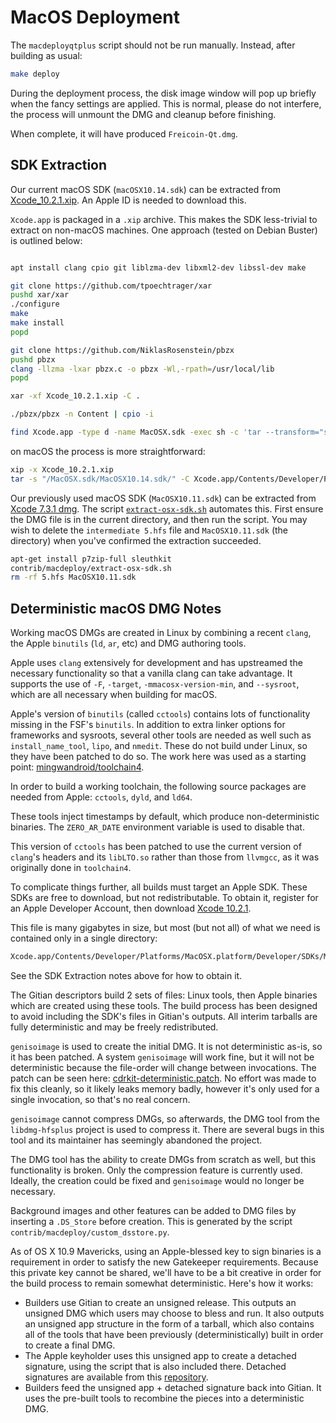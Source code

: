 # MacOS Deployment

The `macdeployqtplus` script should not be run manually. Instead, after building as usual:

```bash
make deploy
```

During the deployment process, the disk image window will pop up briefly
when the fancy settings are applied. This is normal, please do not interfere,
the process will unmount the DMG and cleanup before finishing.

When complete, it will have produced `Freicoin-Qt.dmg`.

## SDK Extraction

Our current macOS SDK (`macOSX10.14.sdk`) can be extracted from
[Xcode_10.2.1.xip](https://download.developer.apple.com/Developer_Tools/Xcode_10.2.1/Xcode_10.2.1.xip).
An Apple ID is needed to download this.

`Xcode.app` is packaged in a `.xip` archive.
This makes the SDK less-trivial to extract on non-macOS machines.
One approach (tested on Debian Buster) is outlined below:

```bash

apt install clang cpio git liblzma-dev libxml2-dev libssl-dev make

git clone https://github.com/tpoechtrager/xar
pushd xar/xar
./configure
make
make install
popd

git clone https://github.com/NiklasRosenstein/pbzx
pushd pbzx
clang -llzma -lxar pbzx.c -o pbzx -Wl,-rpath=/usr/local/lib
popd

xar -xf Xcode_10.2.1.xip -C .

./pbzx/pbzx -n Content | cpio -i

find Xcode.app -type d -name MacOSX.sdk -exec sh -c 'tar --transform="s/MacOSX.sdk/MacOSX10.14.sdk/" -c -C$(dirname {}) MacOSX.sdk/ | gzip -9n > MacOSX10.14.sdk.tar.gz' \;
```

on macOS the process is more straightforward:

```bash
xip -x Xcode_10.2.1.xip
tar -s "/MacOSX.sdk/MacOSX10.14.sdk/" -C Xcode.app/Contents/Developer/Platforms/MacOSX.platform/Developer/SDKs/ -czf MacOSX10.14.sdk.tar.gz MacOSX.sdk
```

Our previously used macOS SDK (`MacOSX10.11.sdk`) can be extracted from
[Xcode 7.3.1 dmg](https://developer.apple.com/devcenter/download.action?path=/Developer_Tools/Xcode_7.3.1/Xcode_7.3.1.dmg).
The script [`extract-osx-sdk.sh`](./extract-osx-sdk.sh) automates this. First
ensure the DMG file is in the current directory, and then run the script. You
may wish to delete the `intermediate 5.hfs` file and `MacOSX10.11.sdk` (the
directory) when you've confirmed the extraction succeeded.

```bash
apt-get install p7zip-full sleuthkit
contrib/macdeploy/extract-osx-sdk.sh
rm -rf 5.hfs MacOSX10.11.sdk
```

## Deterministic macOS DMG Notes
Working macOS DMGs are created in Linux by combining a recent `clang`, the Apple
`binutils` (`ld`, `ar`, etc) and DMG authoring tools.

Apple uses `clang` extensively for development and has upstreamed the necessary
functionality so that a vanilla clang can take advantage. It supports the use of `-F`,
`-target`, `-mmacosx-version-min`, and `--sysroot`, which are all necessary when
building for macOS.

Apple's version of `binutils` (called `cctools`) contains lots of functionality missing in the
FSF's `binutils`. In addition to extra linker options for frameworks and sysroots, several
other tools are needed as well such as `install_name_tool`, `lipo`, and `nmedit`. These
do not build under Linux, so they have been patched to do so. The work here was used as
a starting point: [mingwandroid/toolchain4](https://github.com/mingwandroid/toolchain4).

In order to build a working toolchain, the following source packages are needed from
Apple: `cctools`, `dyld`, and `ld64`.

These tools inject timestamps by default, which produce non-deterministic binaries. The
`ZERO_AR_DATE` environment variable is used to disable that.

This version of `cctools` has been patched to use the current version of `clang`'s headers
and its `libLTO.so` rather than those from `llvmgcc`, as it was originally done in `toolchain4`.

To complicate things further, all builds must target an Apple SDK. These SDKs are free to
download, but not redistributable. To obtain it, register for an Apple Developer Account,
then download [Xcode 10.2.1](https://download.developer.apple.com/Developer_Tools/Xcode_10.2.1/Xcode_10.2.1.xip).

This file is many gigabytes in size, but most (but not all) of what we need is
contained only in a single directory:

```bash
Xcode.app/Contents/Developer/Platforms/MacOSX.platform/Developer/SDKs/MacOSX10.14.sdk
```

See the SDK Extraction notes above for how to obtain it.

The Gitian descriptors build 2 sets of files: Linux tools, then Apple binaries which are
created using these tools. The build process has been designed to avoid including the
SDK's files in Gitian's outputs. All interim tarballs are fully deterministic and may be freely
redistributed.

`genisoimage` is used to create the initial DMG. It is not deterministic as-is, so it has been
patched. A system `genisoimage` will work fine, but it will not be deterministic because
the file-order will change between invocations. The patch can be seen here: [cdrkit-deterministic.patch](https://github.com/tradecraftio/tradecraft/blob/master/depends/patches/native_cdrkit/cdrkit-deterministic.patch).
No effort was made to fix this cleanly, so it likely leaks memory badly, however it's only used for
a single invocation, so that's no real concern.

`genisoimage` cannot compress DMGs, so afterwards, the DMG tool from the
`libdmg-hfsplus` project is used to compress it. There are several bugs in this tool and its
maintainer has seemingly abandoned the project.

The DMG tool has the ability to create DMGs from scratch as well, but this functionality is
broken. Only the compression feature is currently used. Ideally, the creation could be fixed
and `genisoimage` would no longer be necessary.

Background images and other features can be added to DMG files by inserting a
`.DS_Store` before creation. This is generated by the script `contrib/macdeploy/custom_dsstore.py`.

As of OS X 10.9 Mavericks, using an Apple-blessed key to sign binaries is a requirement in
order to satisfy the new Gatekeeper requirements. Because this private key cannot be
shared, we'll have to be a bit creative in order for the build process to remain somewhat
deterministic. Here's how it works:

- Builders use Gitian to create an unsigned release. This outputs an unsigned DMG which
  users may choose to bless and run. It also outputs an unsigned app structure in the form
  of a tarball, which also contains all of the tools that have been previously (deterministically)
  built in order to create a final DMG.
- The Apple keyholder uses this unsigned app to create a detached signature, using the
  script that is also included there. Detached signatures are available from this [repository](https://github.com/tradecraftio/tradecraft-detached-sigs).
- Builders feed the unsigned app + detached signature back into Gitian. It uses the
  pre-built tools to recombine the pieces into a deterministic DMG.
